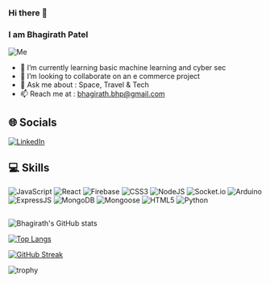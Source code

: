### Hi there 👋
### I am Bhagirath Patel
![Me](https://media.giphy.com/media/v1.Y2lkPTc5MGI3NjExYnpldWE5MmE1aDdvdGxjMmM4c3liampkZXQ1eXpuZDc2ODlxM3VmcSZlcD12MV9pbnRlcm5hbF9naWZfYnlfaWQmY3Q9Zw/iIqmM5tTjmpOB9mpbn/giphy.gif)

<!--
**bhagirath-bhp/bhagirath-bhp** is a ✨ _special_ ✨ repository because its `README.md` (this file) appears on your GitHub profile.

Here are some ideas to get you started:

- 🔭 I’m currently working on 
- 🤔 I’m looking for help with ...
- 😄 Pronouns: ...
- ⚡ Fun fact: ...
-->
- 🌱 I’m currently learning basic machine learning and cyber sec
- 👯 I’m looking to collaborate on an e commerce project 
- 💬 Ask me about : Space, Travel & Tech
- 📫 Reach me at : bhagirath.bhp@gmail.com

## 🌐 Socials

[![LinkedIn](https://img.shields.io/badge/LinkedIn-%230077B5.svg?style=for-the-badge&logo=linkedin&logoColor=white)](https://linkedin.com/in/bhagirath-patel-bhp) 


## 💻 Skills

![JavaScript](https://img.shields.io/badge/javascript-%23323330.svg?style=for-the-badge&logo=javascript&logoColor=%23F7DF1E)
![React](https://img.shields.io/badge/react-%2320232a.svg?style=for-the-badge&logo=react&logoColor=%2361DAFB)
![Firebase](https://img.shields.io/badge/firebase-%23FFFFFF.svg?style=for-the-badge&logo=firebase&logoColor=%F5820D)
![CSS3](https://img.shields.io/badge/css3-%231572B6.svg?style=for-the-badge&logo=css3&logoColor=white)
![NodeJS](https://img.shields.io/badge/nodejs-%23339933.svg?style=for-the-badge&logo=node.js&logoColor=white)
![Socket.io](https://img.shields.io/badge/socket.io-%23FFFFFF.svg?style=for-the-badge&logo=socket.io&logoColor=black)
![Arduino](https://img.shields.io/badge/Arduino-%23FFFFFF.svg?style=for-the-badge&logo=Arduino&logoColor=%4FCCF3)
![ExpressJS](https://img.shields.io/badge/express.js-%23404d59.svg?style=for-the-badge&logo=express&logoColor=%2361DAFB)
![MongoDB](https://img.shields.io/badge/mongodb-%23339933.svg?style=for-the-badge&logo=mongodb&logoColor=white)
![Mongoose](https://img.shields.io/badge/mongoose-%23339933.svg?style=for-the-badge&logo=mongoose&logoColor=white)
![HTML5](https://img.shields.io/badge/html5-%23E34F26.svg?style=for-the-badge&logo=html5&logoColor=white)
![Python](https://img.shields.io/badge/python-3670A0?style=for-the-badge&logo=python&logoColor=ffdd54)

##
  
![Bhagirath's GitHub stats](https://github-readme-stats.vercel.app/api?username=bhagirath-bhp&show_icons=true&theme=radical)

[![Top Langs](https://github-readme-stats.vercel.app/api/top-langs/?username=bhagirath-bhp&layout=compact&hide_progress=true&theme=github_dark&langs_count=10)](https://github.com/bhagirath-bhp/github-readme-stats)

[![GitHub Streak](https://github-readme-streak-stats.herokuapp.com?user=bhagirath-bhp&theme=transparent)](https://git.io/streak-stats)

![trophy](https://github-profile-trophy.vercel.app/?username=bhagirath-bhp&theme=onedark)
